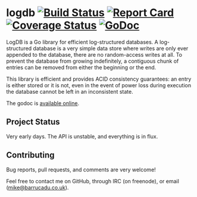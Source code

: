 logdb [![Build Status][travis-badge]][travis] [![Report Card][goreport-badge]][goreport] [![Coverage Status][coveralls-badge]][coveralls] [![GoDoc][godoc-badge]][godoc]
=====

LogDB is a Go library for efficient log-structured databases.  A log-structured
database is a very simple data store where writes are only ever appended to the
database, there are no random-access writes at all.  To prevent the database
from growing indefinitely, a contiguous chunk of entries can be removed from
either the beginning or the end.

This library is efficient and provides ACID consistency guarantees: an entry is
either stored or it is not, even in the event of power loss during execution
the database cannot be left in an inconsistent state.

The godoc is [available online][godoc].

[travis]: <https://travis-ci.org/barrucadu/logdb>
[travis-badge]: <https://travis-ci.org/barrucadu/logdb.svg?branch=master>
[goreport]: <https://goreportcard.com/report/github.com/barrucadu/logdb>
[goreport-badge]: <https://img.shields.io/badge/go_report-A-brightgreen.svg?style=flat>
[coveralls]: <https://coveralls.io/r/barrucadu/logdb?branch=master>
[coveralls-badge]: <https://coveralls.io/repos/barrucadu/logdb/badge.svg?branch=master>
[godoc]: <https://godoc.org/github.com/barrucadu/logdb>
[godoc-badge]: <https://godoc.org/github.com/barrucadu/logdb?status.svg>


Project Status
--------------

Very early days.  The API is unstable, and everything is in flux.


Contributing
------------

Bug reports, pull requests, and comments are very welcome!

Feel free to contact me on GitHub, through IRC (on freenode), or email
(mike@barrucadu.co.uk).
